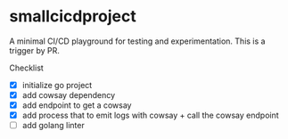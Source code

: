 # smallcicdproject

A minimal CI/CD playground for testing and experimentation. This is a trigger by PR.

Checklist
- [x] initialize go project
- [x] add cowsay dependency
- [x] add endpoint to get a cowsay
- [x] add process that to emit logs with cowsay + call the cowsay endpoint
- [ ] add golang linter
